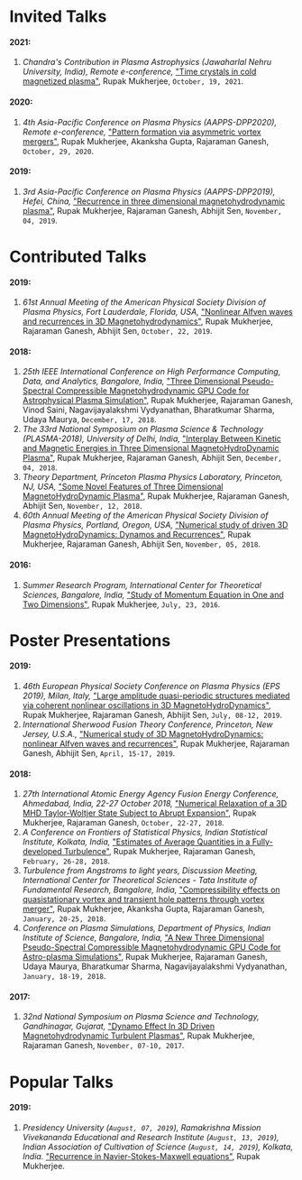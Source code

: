 # Invited Talks

#### 2021:
1. _Chandra's Contribution in Plasma Astrophysics (Jawaharlal Nehru University, India), Remote e-conference,_ ["Time crystals in cold magnetized plasma"](https://drive.google.com/file/d/1bKalBoCVa4gT7nwisG2AvDlqo7Me9MlT/view?usp=sharing), Rupak Mukherjee, `October, 19, 2021`.


#### 2020:
1. _4th Asia-Pacific Conference on Plasma Physics (AAPPS-DPP2020), Remote e-conference,_ ["Pattern formation via asymmetric vortex mergers"](https://drive.google.com/file/d/19AxPmq8GtiQYp9g08Q06UO4Ozs3Mk2Nf/view), Rupak Mukherjee, Akanksha Gupta, Rajaraman Ganesh, `October, 29, 2020`.

#### 2019:
1. _3rd Asia-Pacific Conference on Plasma Physics (AAPPS-DPP2019), Hefei, China,_ ["Recurrence in three dimensional magnetohydrodynamic plasma"](https://drive.google.com/file/d/1CenyLFDsN7a8J--vnbt2zRmbb2WVsbeD/view), Rupak Mukherjee, Rajaraman Ganesh, Abhijit Sen, `November, 04, 2019`.

# Contributed Talks

#### 2019:
1. _61st Annual Meeting of the American Physical Society Division of Plasma Physics, Fort Lauderdale, Florida, USA,_ ["Nonlinear Alfven waves and recurrences in 3D Magnetohydrodynamics"](https://drive.google.com/file/d/1QbFfkj9iDSDituX51VlL5zISQAYNyV6a/view), Rupak Mukherjee, Rajaraman Ganesh, Abhijit Sen, `October, 22, 2019`.

#### 2018:
1. _25th IEEE International Conference on High Performance Computing, Data, and Analytics, Bangalore, India,_ ["Three Dimensional Pseudo-Spectral Compressible Magnetohydrodynamic GPU Code for Astrophysical Plasma Simulation"](https://drive.google.com/file/d/1msbYTV4khAVKDpDB6VxLj2SjFsLsXcdC/view), Rupak Mukherjee, Rajaraman Ganesh, Vinod Saini, Nagavijayalakshmi Vydyanathan, Bharatkumar Sharma, Udaya Maurya, `December, 17, 2018`.
2. _The 33rd National Symposium on Plasma Science & Technology (PLASMA-2018), University of Delhi, India,_ ["Interplay Between Kinetic and Magnetic Energies in Three Dimensional MagnetoHydroDynamic Plasma"](https://drive.google.com/file/d/1whr7hvboTh4zPftuT5LY-F-YkU-JQ7n2/view), Rupak Mukherjee, Rajaraman Ganesh, Abhijit Sen, `December, 04, 2018`.
3. _Theory Department, Princeton Plasma Physics Laboratory, Princeton, NJ, USA,_ ["Some Novel Features of Three Dimensional MagnetoHydroDynamic Plasma"](https://drive.google.com/file/d/1b1L2vr8KMXRgDztZ9__sd-6N1_9Zt2T8/view), Rupak Mukherjee, Rajaraman Ganesh, Abhijit Sen, `November, 12, 2018`.
4. _60th Annual Meeting of the American Physical Society Division of Plasma Physics, Portland, Oregon, USA,_ ["Numerical study of driven 3D MagnetoHydroDynamics: Dynamos and Recurrences"](https://drive.google.com/file/d/160fD7fAhm6lp1UnED_L96GHn-f6_-vvC/view), Rupak Mukherjee, Rajaraman Ganesh, Abhijit Sen, `November, 05, 2018`.

#### 2016:
1. _Summer Research Program, International Center for Theoretical Sciences, Bangalore, India,_ ["Study of Momentum Equation in One and Two Dimensions"](https://drive.google.com/file/d/0B6yz4fhLgGUeNldIejZzaENoVzA/view), Rupak Mukherjee, `July, 23, 2016`.

# Poster Presentations

#### 2019:
1. _46th European Physical Society Conference on Plasma Physics (EPS 2019), Milan, Italy,_ ["Large amplitude quasi-periodic structures mediated via coherent nonlinear oscillations in 3D MagnetoHydroDynamics"](https://drive.google.com/file/d/1LYOGZ2o4uYp9ywpuqW59xvH1xnqa0QIt/view), Rupak Mukherjee, Rajaraman Ganesh, Abhijit Sen, `July, 08-12, 2019`.
2. _International Sherwood Fusion Theory Conference, Princeton, New Jersey, U.S.A.,_ ["Numerical study of 3D MagnetoHydroDynamics: nonlinear Alfven waves and recurrences"](https://drive.google.com/file/d/1hm4Oz8qV8Kthy2SyjajkQgP3mOB6PP4E/view), Rupak Mukherjee, Rajaraman Ganesh, Abhijit Sen, `April, 15-17, 2019`.

#### 2018:
1. _27th International Atomic Energy Agency Fusion Energy Conference, Ahmedabad, India, 22-27 October 2018,_ ["Numerical Relaxation of a 3D MHD Taylor-Woltjer State Subject to Abrupt Expansion"](https://drive.google.com/file/d/1vAkTKrK3OfumMoU9hbAkDp6rvZQjWSDl/view), Rupak Mukherjee, Rajaraman Ganesh, `October, 22-27, 2018`.
2. _A Conference on Frontiers of Statistical Physics, Indian Statistical Institute, Kolkata, India,_ ["Estimates of Average Quantities in a Fully-developed Turbulence"](https://drive.google.com/file/d/1QfUqBXpzEIwSEPLDLi6WZ0PQJTJzQptU/view), Rupak Mukherjee, Rajaraman Ganesh, `February, 26-28, 2018`.
3. _Turbulence from Angstroms to light years, Discussion Meeting, International Center for Theoretical Sciences - Tata Institute of Fundamental Research, Bangalore, India,_ ["Compressibility effects on quasistationary vortex and transient hole patterns through vortex merger"](https://drive.google.com/file/d/1wVvSYCsop8Z3GZNfN3K3g9OkyNN_MdPl/view), Rupak Mukherjee, Akanksha Gupta, Rajaraman Ganesh, `January, 20-25, 2018`.
4. _Conference on Plasma Simulations, Department of Physics, Indian Institute of Science, Bangalore, India,_ ["A New Three Dimensional Pseudo-Spectral Compressible Magnetohydrodynamic GPU Code for Astro-plasma Simulations"](https://drive.google.com/file/d/1XNUbUp9pmFKBLhulvIzGK8X7Oausk2NB/view), Rupak Mukherjee, Rajaraman Ganesh, Udaya Maurya, Bharatkumar Sharma, Nagavijayalakshmi Vydyanathan, `January, 18-19, 2018`.

#### 2017:
1. _32nd National Symposium on Plasma Science and Technology, Gandhinagar, Gujarat,_ ["Dynamo Effect In 3D Driven Magnetohydrodynamic Turbulent Plasmas"](https://drive.google.com/file/d/1_BVy9d567avbxNAVNkavOxrVLElD-5l0/view), Rupak Mukherjee, Rajaraman Ganesh, `November, 07-10, 2017`.

# Popular Talks

#### 2019:
1. _Presidency University (`August, 07, 2019`), Ramakrishna Mission Vivekananda Educational and Research Institute (`August, 13, 2019`), Indian Association of Cultivation of Science (`August, 14, 2019`), Kolkata, India._ ["Recurrence in Navier-Stokes-Maxwell equations"](https://drive.google.com/file/d/1709aRblSW367QRYGBkXGyzvUTL9tnDl4/view), Rupak Mukherjee.
